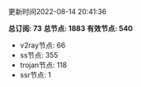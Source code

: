 更新时间2022-08-14 20:41:36

**总订阅: 73**
**总节点: 1883**
**有效节点: 540**
- v2ray节点: 66
- ss节点: 355
- trojan节点: 118
- ssr节点: 1
